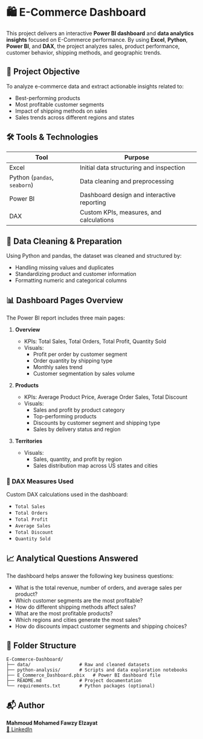 # 🛍️ E-Commerce Dashboard

This project delivers an interactive **Power BI dashboard** and **data analytics insights** focused on E-Commerce performance. By using **Excel**, **Python**, **Power BI**, and **DAX**, the project analyzes sales, product performance, customer behavior, shipping methods, and geographic trends.

## 🎯 Project Objective

To analyze e-commerce data and extract actionable insights related to:

- Best-performing products  
- Most profitable customer segments  
- Impact of shipping methods on sales  
- Sales trends across different regions and states  

## 🛠️ Tools & Technologies

| Tool        | Purpose                                        |
|-------------|------------------------------------------------|
| Excel       | Initial data structuring and inspection         |
| Python (`pandas`, `seaborn`) | Data cleaning and preprocessing          |
| Power BI    | Dashboard design and interactive reporting      |
| DAX         | Custom KPIs, measures, and calculations         |

## 🧪 Data Cleaning & Preparation

Using Python and pandas, the dataset was cleaned and structured by:

- Handling missing values and duplicates  
- Standardizing product and customer information  
- Formatting numeric and categorical columns  

## 📊 Dashboard Pages Overview

The Power BI report includes three main pages:

1. **Overview**  
   - KPIs: Total Sales, Total Orders, Total Profit, Quantity Sold  
   - Visuals:
     - Profit per order by customer segment  
     - Order quantity by shipping type  
     - Monthly sales trend  
     - Customer segmentation by sales volume  

2. **Products**  
   - KPIs: Average Product Price, Average Order Sales, Total Discount  
   - Visuals:
     - Sales and profit by product category  
     - Top-performing products  
     - Discounts by customer segment and shipping type  
     - Sales by delivery status and region  

3. **Territories**  
   - Visuals:
     - Sales, quantity, and profit by region  
     - Sales distribution map across US states and cities  

### 📌 DAX Measures Used

Custom DAX calculations used in the dashboard:

- `Total Sales`  
- `Total Orders`  
- `Total Profit`  
- `Average Sales`  
- `Total Discount`  
- `Quantity Sold`  

## 📈 Analytical Questions Answered

The dashboard helps answer the following key business questions:

- What is the total revenue, number of orders, and average sales per product?  
- Which customer segments are the most profitable?  
- How do different shipping methods affect sales?  
- What are the most profitable products?  
- Which regions and cities generate the most sales?  
- How do discounts impact customer segments and shipping choices?  

## 📂 Folder Structure

```
E-Commerce-Dashboard/
├── data/                  # Raw and cleaned datasets
├── python-analysis/       # Scripts and data exploration notebooks
├── E_Commerce_Dashboard.pbix   # Power BI dashboard file
├── README.md              # Project documentation
└── requirements.txt       # Python packages (optional)
```

## 📬 Author

**Mahmoud Mohamed Fawzy Elzayat**  
[🔗 LinkedIn](https://www.linkedin.com/in/mahmoud-elzayat-data-analysis)
